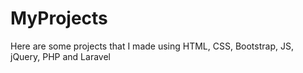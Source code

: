 # MyProjects
Here are some projects that I made using HTML, CSS, Bootstrap, JS, jQuery, PHP and Laravel
